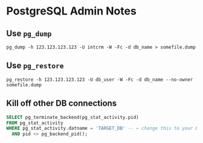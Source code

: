# PostgreSQL Admin Notes

## Use `pg_dump`

```
pg_dump -h 123.123.123.123 -U intcrm -W -Fc -d db_name > somefile.dump
```

## Use `pg_restore`

```
pg_restore -h 123.123.123.123 -U db_user -W -Fc -d db_name --no-owner somefile.dump
```

## Kill off other DB connections

```sql
SELECT pg_terminate_backend(pg_stat_activity.pid)
FROM pg_stat_activity
WHERE pg_stat_activity.datname = 'TARGET_DB' -- ← change this to your DB
  AND pid <> pg_backend_pid();
```
